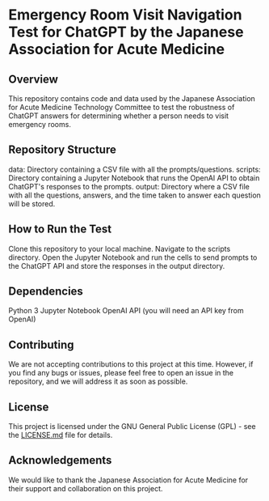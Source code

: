 # Emergency Room Visit Navigation Test for ChatGPT by the Japanese Association for Acute Medicine

## Overview
This repository contains code and data used by the Japanese Association for Acute Medicine Technology Committee to test the robustness of ChatGPT answers for determining whether a person needs to visit emergency rooms.

## Repository Structure
data: Directory containing a CSV file with all the prompts/questions.
scripts: Directory containing a Jupyter Notebook that runs the OpenAI API to obtain ChatGPT's responses to the prompts.
output: Directory where a CSV file with all the questions, answers, and the time taken to answer each question will be stored.

## How to Run the Test
Clone this repository to your local machine.
Navigate to the scripts directory.
Open the Jupyter Notebook and run the cells to send prompts to the ChatGPT API and store the responses in the output directory.

## Dependencies
Python 3
Jupyter Notebook
OpenAI API (you will need an API key from OpenAI)

## Contributing
We are not accepting contributions to this project at this time. However, if you find any bugs or issues, please feel free to open an issue in the repository, and we will address it as soon as possible.

## License
This project is licensed under the GNU General Public License (GPL) - see the [LICENSE.md](LICENSE.md) file for details.

## Acknowledgements
We would like to thank the Japanese Association for Acute Medicine for their support and collaboration on this project.
